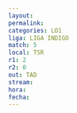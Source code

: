 ```yaml
---
layout: 
permalink: 
categories: LO1
liga: LIGA INDIGO
match: 5
local: TSR
r1: 2
r2: 0
out: TAD
stream: 
hora: 
fecha:
---
```

